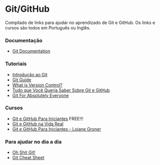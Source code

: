 # Git/GitHub

Compilado de links para ajudar no aprendizado de Git e GitHub. Os links e cursos são todos em Português ou Inglês.

### Documentação

- [Git Documentation](https://git-scm.com/doc)


### Tutoriais

- [Introdução ao Git](https://www.hostinger.com.br/tutoriais/tutorial-do-git-basics-introducao/)
- [Git Guide](http://rogerdudler.github.io/git-guide/index.pt_BR.html)
- [What is Version Control?](https://www.atlassian.com/git/tutorials/what-is-version-control)
- [Tudo que Você Queria Saber Sobre Git e GitHub](https://tableless.com.br/tudo-que-voce-queria-saber-sobre-git-e-github-mas-tinha-vergonha-de-perguntar/)
- [Git For Absolutely Everyone](https://thenewstack.io/tutorial-git-for-absolutely-everyone/)


### Cursos 

- [Git e GitHub Para Iniciantes](https://www.udemy.com/git-e-github-para-iniciantes/) FREE!!!
- [Git e GitHub na Vida Real](https://www.udemy.com/git-e-github-na-vida-real/)
- [Git e GitHub Para Iniciantes - Loiane Groner](https://loiane.com/2013/11/screencast-git-e-github-para-iniciantes/)


### Para ajudar no dia a dia

- [Oh Shit Git!](http://ohshitgit.com)
- [Git Cheat Sheet](http://rogerdudler.github.io/git-guide/files/git_cheat_sheet.pdf)


